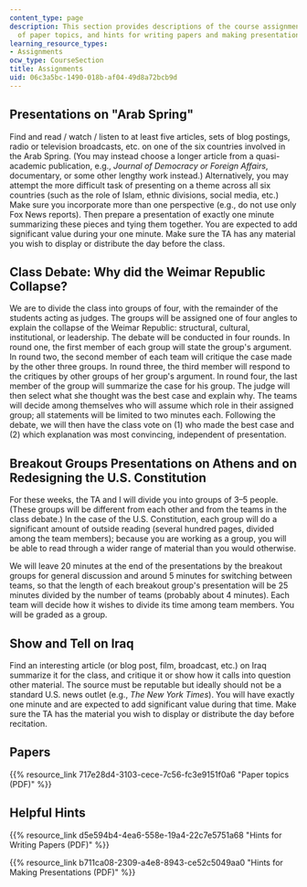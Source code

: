 ```yaml
---
content_type: page
description: This section provides descriptions of the course assignments, a list
  of paper topics, and hints for writing papers and making presentations.
learning_resource_types:
- Assignments
ocw_type: CourseSection
title: Assignments
uid: 06c3a5bc-1490-018b-af04-49d8a72bcb9d
---
```


Presentations on "Arab Spring"
------------------------------

Find and read / watch / listen to at least five articles, sets of blog postings, radio or television broadcasts, etc. on one of the six countries involved in the Arab Spring. (You may instead choose a longer article from a quasi-academic publication, e.g., _Journal of Democracy or Foreign Affairs_, documentary, or some other lengthy work instead.) Alternatively, you may attempt the more difficult task of presenting on a theme across all six countries (such as the role of Islam, ethnic divisions, social media, etc.) Make sure you incorporate more than one perspective (e.g., do not use only Fox News reports). Then prepare a presentation of exactly one minute summarizing these pieces and tying them together. You are expected to add significant value during your one minute. Make sure the TA has any material you wish to display or distribute the day before the class.

Class Debate: Why did the Weimar Republic Collapse?
---------------------------------------------------

We are to divide the class into groups of four, with the remainder of the students acting as judges. The groups will be assigned one of four angles to explain the collapse of the Weimar Republic: structural, cultural, institutional, or leadership. The debate will be conducted in four rounds. In round one, the first member of each group will state the group's argument. In round two, the second member of each team will critique the case made by the other three groups. In round three, the third member will respond to the critiques by other groups of her group's argument. In round four, the last member of the group will summarize the case for his group. The judge will then select what she thought was the best case and explain why. The teams will decide among themselves who will assume which role in their assigned group; all statements will be limited to two minutes each. Following the debate, we will then have the class vote on (1) who made the best case and (2) which explanation was most convincing, independent of presentation.

Breakout Groups Presentations on Athens and on Redesigning the U.S. Constitution
--------------------------------------------------------------------------------

For these weeks, the TA and I will divide you into groups of 3–5 people. (These groups will be different from each other and from the teams in the class debate.) In the case of the U.S. Constitution, each group will do a significant amount of outside reading (several hundred pages, divided among the team members); because you are working as a group, you will be able to read through a wider range of material than you would otherwise.

We will leave 20 minutes at the end of the presentations by the breakout groups for general discussion and around 5 minutes for switching between teams, so that the length of each breakout group's presentation will be 25 minutes divided by the number of teams (probably about 4 minutes). Each team will decide how it wishes to divide its time among team members. You will be graded as a group.

Show and Tell on Iraq
---------------------

Find an interesting article (or blog post, film, broadcast, etc.) on Iraq summarize it for the class, and critique it or show how it calls into question other material. The source must be reputable but ideally should not be a standard U.S. news outlet (e.g., _The New York Times_). You will have exactly one minute and are expected to add significant value during that time. Make sure the TA has the material you wish to display or distribute the day before recitation.

Papers
------

{{% resource_link 717e28d4-3103-cece-7c56-fc3e9151f0a6 "Paper topics (PDF)" %}}

Helpful Hints
-------------

{{% resource_link d5e594b4-4ea6-558e-19a4-22c7e5751a68 "Hints for Writing Papers (PDF)" %}}

{{% resource_link b711ca08-2309-a4e8-8943-ce52c5049aa0 "Hints for Making Presentations (PDF)" %}}